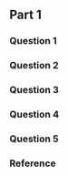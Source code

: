 ## Part 1

### Question 1

### Question 2

### Question 3

### Question 4

### Question 5

### Reference

